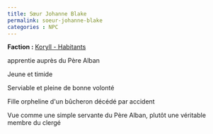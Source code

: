 ```yaml
---
title: Sœur Johanne Blake
permalink: soeur-johanne-blake
categories : NPC
---
```


**Faction :** [Koryll - Habitants](/factions/koryll-habitants)

apprentie auprès du Père Alban

Jeune et timide

Serviable et pleine de bonne volonté

Fille orpheline d'un bûcheron décédé par accident

Vue comme une simple servante du Père Alban, plutôt une véritable membre du clergé
